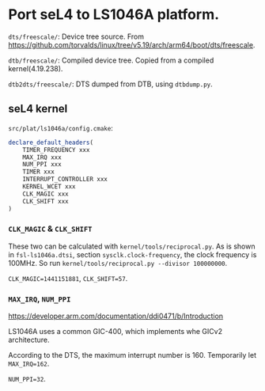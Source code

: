 # Port seL4 to LS1046A platform.

`dts/freescale/`: Device tree source. From https://github.com/torvalds/linux/tree/v5.19/arch/arm64/boot/dts/freescale.

`dtb/freescale/`: Compiled device tree. Copied from a compiled kernel(4.19.238).

`dtb2dts/freescale/`: DTS dumped from DTB, using `dtbdump.py`.

## seL4 kernel

`src/plat/ls1046a/config.cmake`:

```cmake
declare_default_headers(
	TIMER_FREQUENCY xxx
	MAX_IRQ xxx
	NUM_PPI xxx
	TIMER xxx
	INTERRUPT_CONTROLLER xxx
	KERNEL_WCET xxx
	CLK_MAGIC xxx
	CLK_SHIFT xxx
)
```

### `CLK_MAGIC` & `CLK_SHIFT`

These two can be calculated with `kernel/tools/reciprocal.py`. As is shown in `fsl-ls1046a.dtsi`, section `sysclk.clock-frequency`, the clock frequency is 100MHz. So run `kernel/tools/reciprocal.py --divisor 100000000`.

`CLK_MAGIC=1441151881`, `CLK_SHIFT=57`.

### `MAX_IRQ`, `NUM_PPI`

https://developer.arm.com/documentation/ddi0471/b/Introduction

LS1046A uses a common GIC-400, which implements whe GICv2 architecture.

According to the DTS, the maximum interrupt number is 160. Temporarily let `MAX_IRQ=162`.

`NUM_PPI=32`.

